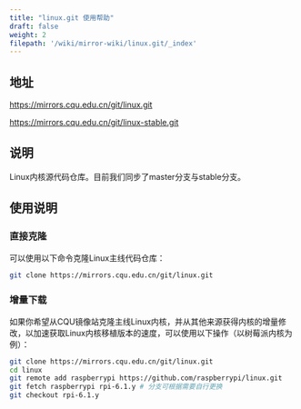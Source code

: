 ```yaml
---
title: "linux.git 使用帮助"
draft: false
weight: 2
filepath: '/wiki/mirror-wiki/linux.git/_index'
---
```

## 地址
https://mirrors.cqu.edu.cn/git/linux.git

https://mirrors.cqu.edu.cn/git/linux-stable.git

## 说明

Linux内核源代码仓库。目前我们同步了master分支与stable分支。

## 使用说明

### 直接克隆

可以使用以下命令克隆Linux主线代码仓库：

```bash
git clone https://mirrors.cqu.edu.cn/git/linux.git
```

### 增量下载

如果你希望从CQU镜像站克隆主线Linux内核，并从其他来源获得内核的增量修改，以加速获取Linux内核移植版本的速度，可以使用以下操作（以树莓派内核为例）：

```bash
git clone https://mirrors.cqu.edu.cn/git/linux.git
cd linux
git remote add raspberrypi https://github.com/raspberrypi/linux.git
git fetch raspberrypi rpi-6.1.y # 分支可根据需要自行更换
git checkout rpi-6.1.y
```
